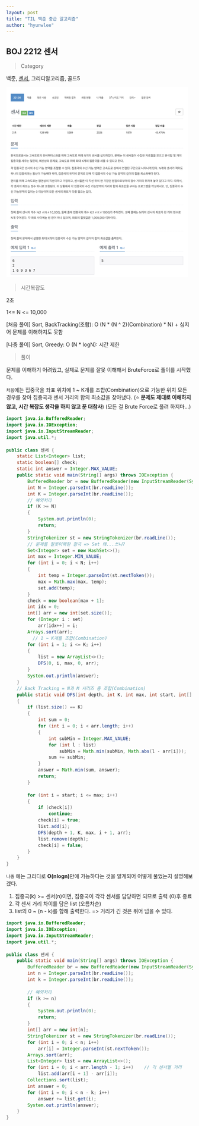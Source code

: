 ```yaml
---
layout: post
title: "TIL 백준 중급 알고리즘"
author: "hyunwlee"
---
```


## BOJ 2212 센서

> Category

백준, [센서](https://www.acmicpc.net/problem/2212), 그리디알고리즘, 골드5

<img src="https://github.com/hyunwlee-dev/TIL/blob/6a77d0123737c627f97865cbd69789e70f7d8528/images/boj2212sensor.png?raw=true" style="zoom:50%;" />  



> 시간복잡도

2초

1<= N <= 10,000

[처음 풀이] Sort, BackTracking(조합): O (N * (N ^ 2)(Combination) * N) + 심지어 문제를 이해하지도 못함

[나중 풀이] Sort, Greedy: O (N * logN): 시간 제한



> 풀이

문제를 이해하기 어려웠고, 실제로 문제를 잘못 이해해서 BruteForce로 풀이를 시작했다.



`처음`에는 집중국을 좌표 위치에 1 ~ K개를 조합(Combination)으로 가능한 위치 모든 경우를 찾아 집중국과 센서 거리의 합의 최소값을 찾아냈다. (⭐️ <strong>문제도 제대로 이해하지 않고, 시간 복잡도 생각을 하지 않고 푼 대참사</strong>) (모든 걸 Brute Force로 풀려 하지마...)

```java
import java.io.BufferedReader;
import java.io.IOException;
import java.io.InputStreamReader;
import java.util.*;

public class 센서 {
    static List<Integer> list;
    static boolean[] check;
    static int answer = Integer.MAX_VALUE;
    public static void main(String[] args) throws IOException {
        BufferedReader br = new BufferedReader(new InputStreamReader(System.in));
        int N = Integer.parseInt(br.readLine());
        int K = Integer.parseInt(br.readLine());
        // 예외처리
        if (K >= N)
        {
            System.out.println(0);
            return;
        }
        StringTokenizer st = new StringTokenizer(br.readLine());
        // 문제를 잘못이해한 참극 => Set 왜...쓰니?
        Set<Integer> set = new HashSet<>();
        int max = Integer.MIN_VALUE;
        for (int i = 0; i < N; i++)
        {
            int temp = Integer.parseInt(st.nextToken());
            max = Math.max(max, temp);
            set.add(temp);
        }
        check = new boolean[max + 1];
        int idx = 0;
        int[] arr = new int[set.size()];
        for (Integer i : set)
            arr[idx++] = i;
        Arrays.sort(arr);
	      // 1 ~ K개를 조합(Combination)
        for (int i = 1; i <= K; i++)
        {
            list = new ArrayList<>();
            DFS(0, i, max, 0, arr);
        }
        System.out.println(answer);
    }
    // Back Tracking = N과 M 시리즈 중 조합(Combination)
    public static void DFS(int depth, int K, int max, int start, int[] arr)
    {
        if (list.size() == K)
        {
            int sum = 0;
            for (int i = 0; i < arr.length; i++)
            {
                int subMin = Integer.MAX_VALUE;
                for (int l : list)
                    subMin = Math.min(subMin, Math.abs(l - arr[i]));
                sum += subMin;
            }
            answer = Math.min(sum, answer);
            return;
        }

        for (int i = start; i <= max; i++)
        {
            if (check[i])
                continue;
            check[i] = true;
            list.add(i);
            DFS(depth + 1, K, max, i + 1, arr);
            list.remove(depth);
            check[i] = false;
        }
    }
}
```



`나중` 에는 그리디로 <strong>O(nlogn)</strong>만에 가능하다는 것을 알게되어 어떻게 풀었는지 설명해보겠다.

1. 집중국(k) >= 센서(n)이면, 집중국이 각각 센서를 담당하면 되므로 출력 (0)후 종료
2. 각 센서 거리 차이를 담은 list (오름차순)
3. list의 0 ~ (n - k)를 합해 출력한다. => 거리가 긴 것은 뛰어 넘을 수 있다.

```java
import java.io.BufferedReader;
import java.io.IOException;
import java.io.InputStreamReader;
import java.util.*;

public class 센서 {
    public static void main(String[] args) throws IOException {
        BufferedReader br = new BufferedReader(new InputStreamReader(System.in));
        int n = Integer.parseInt(br.readLine());
        int k = Integer.parseInt(br.readLine());

        // 예외처리
        if (k >= n)
        {
            System.out.println(0);
            return;
        }
        int[] arr = new int[n];
        StringTokenizer st = new StringTokenizer(br.readLine());
        for (int i = 0; i < n; i++)
            arr[i] = Integer.parseInt(st.nextToken());
        Arrays.sort(arr);
        List<Integer> list = new ArrayList<>();
        for (int i = 0; i < arr.length - 1; i++)    // 각 센서별 거리
            list.add(arr[i + 1] - arr[i]);
        Collections.sort(list);
        int answer = 0;
        for (int i = 0; i < n - k; i++)
            answer += list.get(i);
        System.out.println(answer);
    }
}
```

















